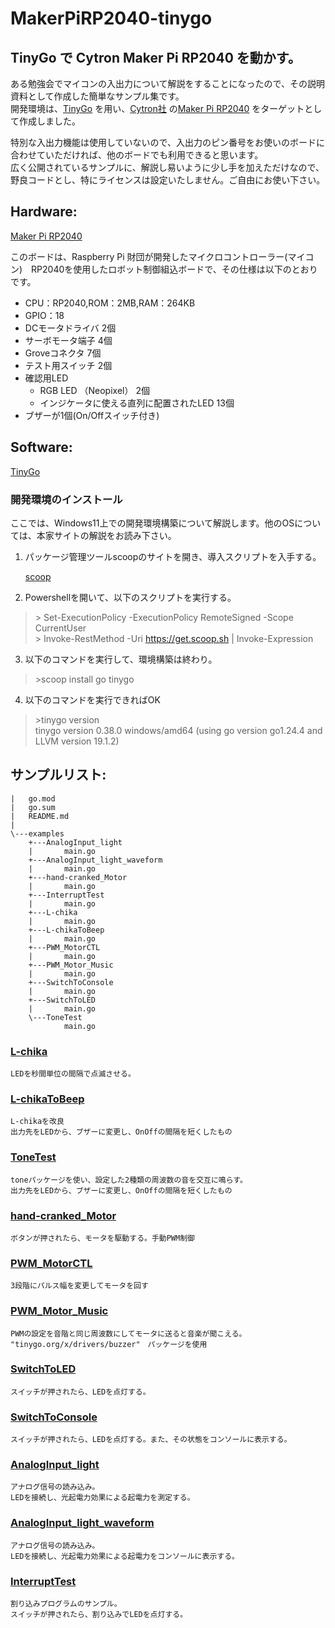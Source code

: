 # MakerPiRP2040-tinygo
## TinyGo で Cytron Maker Pi RP2040 を動かす。  
ある勉強会でマイコンの入出力について解説をすることになったので、その説明資料として作成した簡単なサンプル集です。   
開発環境は、[TinyGo](https://tinygo.org/) を用い、[Cytron社](https://www.cytron.io/) の[Maker Pi RP2040](https://www.cytron.io/p-maker-pi-rp2040-simplifying-robotics-with-raspberry-pi-rp2040)
 をターゲットとして作成しました。　

特別な入出力機能は使用していないので、入出力のピン番号をお使いのボードに合わせていただければ、他のボードでも利用できると思います。  
広く公開されているサンプルに、解説し易いように少し手を加えただけなので、野良コードとし、特にライセンスは設定いたしません。ご自由にお使い下さい。  

## Hardware:

[Maker Pi RP2040](https://www.cytron.io/p-maker-pi-rp2040-simplifying-robotics-with-raspberry-pi-rp2040)

このボードは、Raspberry Pi 財団が開発したマイクロコントローラー(マイコン)　RP2040を使用したロボット制御組込ボードで、その仕様は以下のとおりです。  

* CPU：RP2040,ROM：2MB,RAM：264KB
* GPIO：18
* DCモータドライバ	2個
* サーボモータ端子	4個
* Groveコネクタ	7個
* テスト用スイッチ	2個
* 確認用LED
    * RGB LED （Neopixel）	2個
    * インジケータに使える直列に配置されたLED	13個
* ブザーが1個(On/Offスイッチ付き)

## Software:

[TinyGo](https://tinygo.org/)

### 開発環境のインストール  

ここでは、Windows11上での開発環境構築について解説します。他のOSについては、本家サイトの解説をお読み下さい。

1. パッケージ管理ツールscoopのサイトを開き、導入スクリプトを入手する。

	[scoop](https://github.com/ScoopInstaller/Scoop)

2. Powershellを開いて、以下のスクリプトを実行する。

> \> Set-ExecutionPolicy -ExecutionPolicy RemoteSigned -Scope CurrentUser  
> \> Invoke-RestMethod -Uri https://get.scoop.sh | Invoke-Expression  


3. 以下のコマンドを実行して、環境構築は終わり。

> \>scoop install go tinygo

4. 以下のコマンドを実行できればOK

> \>tinygo version  
tinygo version 0.38.0 windows/amd64 
(using go version go1.24.4 and LLVM version 19.1.2)

## サンプルリスト:

```
|   go.mod
|   go.sum
|   README.md
|
\---examples
    +---AnalogInput_light
    |       main.go
    +---AnalogInput_light_waveform
    |       main.go
    +---hand-cranked_Motor
    |       main.go
    +---InterruptTest
    |       main.go
    +---L-chika
    |       main.go
    +---L-chikaToBeep
    |       main.go
    +---PWM_MotorCTL
    |       main.go
    +---PWM_Motor_Music
    |       main.go
    +---SwitchToConsole
    |       main.go
    +---SwitchToLED
    |       main.go
    \---ToneTest
            main.go
```

### [L-chika](examples/L-chika/main.go)
	LEDを秒間単位の間隔で点滅させる。

### [L-chikaToBeep](examples/L-chikaToBeep/main.go)
    L-chikaを改良
	出力先をLEDから、ブザーに変更し、OnOffの間隔を短くしたもの

### [ToneTest](examples/ToneTest/main.go)
	toneパッケージを使い、設定した2種類の周波数の音を交互に鳴らす。
	出力先をLEDから、ブザーに変更し、OnOffの間隔を短くしたもの

### [hand-cranked_Motor](examples/hand-cranked_Motor/main.go)
    ボタンが押されたら、モータを駆動する。手動PWM制御

### [PWM_MotorCTL](examples/PWM_MotorCTL/main.go)
	3段階にパルス幅を変更してモータを回す

### [PWM_Motor_Music](examples/PWM_Motor_Music/main.go)
    PWMの設定を音階と同じ周波数にしてモータに送ると音楽が聞こえる。
    "tinygo.org/x/drivers/buzzer"　パッケージを使用

### [SwitchToLED](examples/SwitchToLED/main.go)
	スイッチが押されたら、LEDを点灯する。

### [SwitchToConsole](examples/SwitchToConsole/main.go)
	スイッチが押されたら、LEDを点灯する。また、その状態をコンソールに表示する。

### [AnalogInput_light](examples/AnalogInput_light/main.go)
	アナログ信号の読み込み。
	LEDを接続し、光起電力効果による起電力を測定する。

### [AnalogInput_light_waveform](examples/AnalogInput_light_waveform/main.go)
	アナログ信号の読み込み。
	LEDを接続し、光起電力効果による起電力をコンソールに表示する。

### [InterruptTest](examples/InterruptTest/main.go)
	割り込みプログラムのサンプル。
    スイッチが押されたら、割り込みでLEDを点灯する。  
